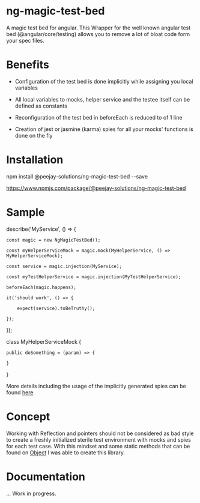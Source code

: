 # ng-magic-test-bed

A magic test bed for angular. This Wrapper for the well known angular test bed (@angular/core/testing) allows you to remove a lot of bloat code form your spec files.

# Benefits

- Configuration of the test bed is done implicitly while assigning you local variables

- All local variables to mocks, helper service and the testee itself can be defined as constants

- Reconfiguration of the test bed in beforeEach is reduced to of 1 line

- Creation of jest or jasmine (karma) spies for all your mocks' functions is done on the fly

# Installation 

npm install @peejay-solutions/ng-magic-test-bed --save

https://www.npmjs.com/package/@peejay-solutions/ng-magic-test-bed

# Sample

describe('MyService', () => {

    const magic = new NgMagicTestBed();
    
    const myHelperServiceMock = magic.mock(MyHelperService, () => MyHelperServiceMock);
    
    const service = magic.injection(MyService);
    
    const myTestHelperService = magic.injection(MyTestHelperService);
    
    beforeEach(magic.happens);
    
    it('should work', () => {
    
        expect(service).toBeTruthy();
        
    });
    
});

class MyHelperServiceMock {

    public doSomething = (param) => {
    
    }
    
}


More details including the usage of the implicitly generated spies can be found <a href="https://github.com/peejay-solutions/ng-magic-test-bed/blob/master/ng-magic-test-bed-presentation/projects/ng-magic-test-bed/src/integration-tests/standard-use-case.spec.ts">here</a>

# Concept

Working with Reflection and pointers should not be considered as bad style to create a freshly initialized sterile test environment with mocks and spies for each test case. With this mindset and some static methods that can be found on <a href="https://developer.mozilla.org/de/docs/Web/JavaScript/Reference/Global_Objects/Object">Object</a> I was able to create this library. 


# Documentation

... Work in progress.






